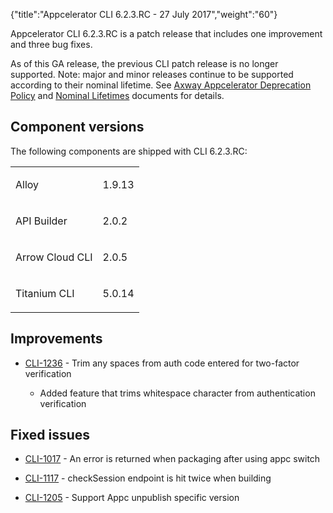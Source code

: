 {"title":"Appcelerator CLI 6.2.3.RC - 27 July 2017","weight":"60"}

Appcelerator CLI 6.2.3.RC is a patch release that includes one improvement and three bug fixes.

As of this GA release, the previous CLI patch release is no longer supported. Note: major and minor releases continue to be supported according to their nominal lifetime. See [Axway Appcelerator Deprecation Policy](/docs/appc/AMPLIFY_Appcelerator_Services_Overview/Axway_Appcelerator_Deprecation_Policy/) and [Nominal Lifetimes](/docs/appc/AMPLIFY_Appcelerator_Services_Overview/Axway_Appcelerator_Product_Lifecycle/#nominal-lifetimes) documents for details.

## Component versions

The following components are shipped with CLI 6.2.3.RC:

<table class="confluenceTable"><thead class=" "></thead><tfoot class=" "></tfoot><tbody class=" "><tr><td class="confluenceTd" rowspan="1" colspan="1"><p>Alloy</p></td><td class="confluenceTd" rowspan="1" colspan="1"><p>1.9.13</p></td></tr><tr><td class="confluenceTd" rowspan="1" colspan="1"><p>API Builder</p></td><td class="confluenceTd" rowspan="1" colspan="1"><p>2.0.2</p></td></tr><tr><td class="confluenceTd" rowspan="1" colspan="1"><p>Arrow Cloud CLI</p></td><td class="confluenceTd" rowspan="1" colspan="1"><p>2.0.5</p></td></tr><tr><td class="confluenceTd" rowspan="1" colspan="1"><p>Titanium CLI</p></td><td class="confluenceTd" rowspan="1" colspan="1"><p>5.0.14</p></td></tr></tbody></table>

## Improvements

* [CLI-1236](https://jira.appcelerator.org/browse/CLI-1236) - Trim any spaces from auth code entered for two-factor verification

    * Added feature that trims whitespace character from authentication verification

## Fixed issues

* [CLI-1017](https://jira.appcelerator.org/browse/CLI-1017) - An error is returned when packaging after using appc switch

* [CLI-1117](https://jira.appcelerator.org/browse/CLI-1117) - checkSession endpoint is hit twice when building

* [CLI-1205](https://jira.appcelerator.org/browse/CLI-1205) - Support Appc unpublish specific version
